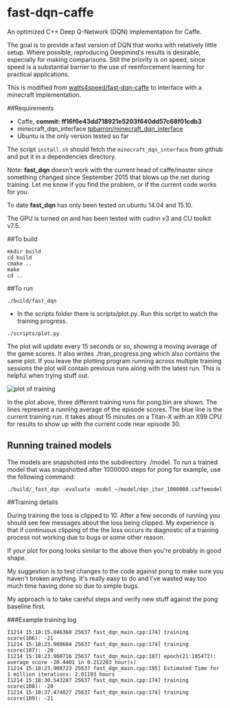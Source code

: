 fast-dqn-caffe
==
An optimized C++ Deep Q-Network (DQN) implementation for Caffe.

The goal is to provide a fast version of DQN that works with relatively little setup.  Where possible, reproducing Deepmind's results is desirable, especially for making comparisons. Still the priority is on speed, since speed is a substantial barrier to the use of reenforcement learning for practical applications.

This is modified from [watts4speed/fast-dqn-caffe](https://github.com/watts4speed/fast-dqn-caffe) to interface with a minecraft implementation.

##Requirements


- Caffe, **commit: ff16f6e43dd718921e5203f640dd57c68f01cdb3**
- minecraft_dqn_interface [tpbarron/minecraft_dqn_interface](https://github.com/tpbarron/minecraft_dqn_interface)
- Ubuntu is the only version tested so far

The script `install.sh` should fetch the `minecraft_dqn_interface` from github and put it in a dependencies directory.

Note:
**fast_dqn** doesn't work with the current head of caffe/master since something changed since September 2015 that blows up the net during training.  Let me know if you find the problem, or if the current code works for you.

To date **fast_dqn** has only been tested on ubuntu 14.04 and 15.10.

The GPU is turned on and has been tested with cudnn v3 and CU toolkit v7.5.


##To build
```
mkdir build
cd build
cmake ..
make
cd ..
```

##To run
```
./build/fast_dqn
```

- In the scripts folder there is scripts/plot.py.  Run this script to watch the training progress.

```
./scripts/plot.py
```


The plot will update every 15 seconds or so, showing a moving average of the game scores.  It also writes ./tran_progress.png which also contains the same plot.  If you leave the plotting program running across multiple training sessions the plot will contain previous runs along with the latest run.  This is helpful when trying stuff out.

![plot of training](tran_progress-example.png)

In the plot above, three different training runs for pong.bin are shown.  The lines represent a running average of the episode scores.  The blue line is the current training run.  It takes about 15 minutes on a Titan-X with an X99 CPU for results to show up with the current code near episode 30.

## Running trained models

The models are snapshoted into the subdirectory ./model.  To run a trained model that was snapshotted after 1000000 steps for pong for example, use the following command:

```
./build/_fast_dqn -evaluate -model ~/model/dqn_iter_1000000.caffemodel
```

##Training details

During training the loss is clipped to 10. After a few seconds of running you should see few messages about the loss being clipped.  My experience is that if continuous clipping of the the loss occurs its diagnostic of a training process not working due to bugs or some other reason.

If your plot for pong looks similar to the above then you're probably in good shape.

My suggestion is to test changes to the code against pong to make sure you haven't broken anything.  It's really easy to do and I've wasted way too much time having done so due to simple bugs.

My approach is to take careful steps and verify new stuff against the pong baseline first.

###Example training log
```
I1214 15:18:15.946360 25637 fast_dqn_main.cpp:174] training score(106): -21
I1214 15:18:23.908684 25637 fast_dqn_main.cpp:174] training score(107): -20
I1214 15:18:23.908716 25637 fast_dqn_main.cpp:187] epoch(21:105472): average score -20.4401 in 0.212203 hour(s)
I1214 15:18:23.908723 25637 fast_dqn_main.cpp:195] Estimated Time for 1 million iterations: 2.01193 hours
I1214 15:18:30.543287 25637 fast_dqn_main.cpp:174] training score(108): -20
I1214 15:18:37.474827 25637 fast_dqn_main.cpp:174] training score(109): -21
```
